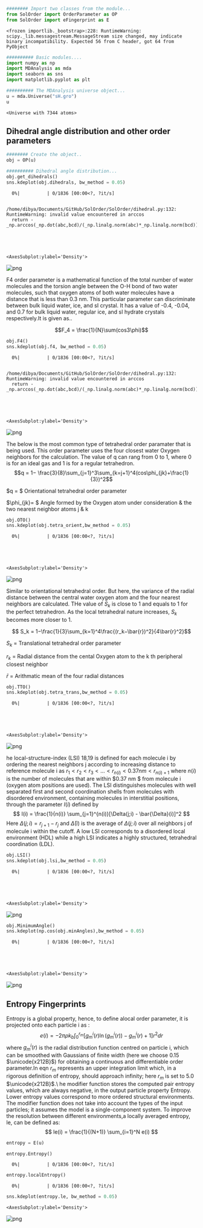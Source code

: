 ```python
######## Import two classes from the module...
from SolOrder import OrderParameter as OP
from SolOrder import eFingerprint as E
```

    <frozen importlib._bootstrap>:228: RuntimeWarning: scipy._lib.messagestream.MessageStream size changed, may indicate binary incompatibility. Expected 56 from C header, got 64 from PyObject



```python
########## Basic modules....
import numpy as np
import MDAnalysis as mda
import seaborn as sns
import matplotlib.pyplot as plt
```


```python
########## The MDAnalysis universe object...
u = mda.Universe("sH.gro")
u
```




    <Universe with 7344 atoms>



## Dihedral angle distribution and other order parameters


```python
######## Create the object..
obj = OP(u)
```


```python
########## Dihedral angle distribution...
obj.get_dihedrals()
sns.kdeplot(obj.dihedrals, bw_method = 0.05)
```


      0%|          | 0/1836 [00:00<?, ?it/s]


    /home/dibya/Documents/GitHub/SolOrder/SolOrder/dihedral.py:132: RuntimeWarning: invalid value encountered in arccos
      return -_np.arccos(_np.dot(abc,bcd)/(_np.linalg.norm(abc)*_np.linalg.norm(bcd)))





    <AxesSubplot:ylabel='Density'>




    
![png](output_5_3.png)
    


F4 order parameter is a mathematical function of the total number of water molecules and the torsion angle between the O-H bond of two water molecules, such that oxygen atoms of both water molecules have a distance that is less than 0.3 nm. This particular parameter can discriminate between bulk liquid water, ice, and sI crystal. It has a value of -0.4, -0.04, and 0.7 for bulk liquid water, regular ice, and sI hydrate crystals respectively.It is given as..

$$F_4 = \frac{1}{N}\sum(cos3\phi)$$


```python
obj.F4()
sns.kdeplot(obj.f4, bw_method = 0.05)
```


      0%|          | 0/1836 [00:00<?, ?it/s]


    /home/dibya/Documents/GitHub/SolOrder/SolOrder/dihedral.py:132: RuntimeWarning: invalid value encountered in arccos
      return -_np.arccos(_np.dot(abc,bcd)/(_np.linalg.norm(abc)*_np.linalg.norm(bcd)))





    <AxesSubplot:ylabel='Density'>




    
![png](output_7_3.png)
    


The below is the most common type of tetrahedral order paramater that is being used. This order parameter uses the four closest water Oxygen neighbors for the calculation. The value of q can rang from 0 to 1, where 0 is for an ideal gas and 1 is for a regular tetrahedron.
$$q = 1− \frac{3}{8}\sum_{j=1}^3\sum_{k=j+1}^4(cos\phi_{jk}+\frac{1}{3})^2$$

$q = $ Orientational tetrahedral order parameter

$\phi_{jk}= $ Angle formed by the Oxygen atom under consideration & the two nearest neighbor atoms j & k


```python
obj.OTO()
sns.kdeplot(obj.tetra_orient,bw_method = 0.05)
```


      0%|          | 0/1836 [00:00<?, ?it/s]





    <AxesSubplot:ylabel='Density'>




    
![png](output_9_2.png)
    


Similar to orientational tetrahedral order. But here, the variance of the radial distance between the central water oxygen atom and the four nearest neighbors are calculated. THe value of $S_k$ is close to 1 and equals to 1 for the perfect tetrahedron. As the local tetrahedral nature increases, $S_k$ becomes more closer to 1.

$$ S_k = 1−\frac{1}{3}\sum_{k=1}^4\frac{(r_k−\bar{r})^2}{4\bar{r}^2}$$

$S_k$ = Translational tetrahedral order parameter

$r_k$ = Radial distance from the cental Oxygen atom to the k th peripheral closest neighbor

$\bar{r}$ = Arithmatic mean of the four radial distances


```python
obj.TTO()
sns.kdeplot(obj.tetra_trans,bw_method = 0.05)
```


      0%|          | 0/1836 [00:00<?, ?it/s]





    <AxesSubplot:ylabel='Density'>




    
![png](output_11_2.png)
    


he local-structure-index (LSI) 18,19 is defined for each molecule i by ordering the
nearest neighbors j according to increasing distance to reference molecule i as $r_1 < r_2 < r_3 < ...
< r_{n(i)} < 0.37 nm < r_{n(i)+1}$ where $n(i)$ is the number of molecules that are within $0.37 nm $ from molecule i (oxygen atom positions are used). The LSI distinguishes molecules with well separated first
and second coordination shells from molecules with disordered environment, containing
molecules in interstitial positions, through the parameter $I(i)$ defined by
$$ I(i) = \frac{1}{n(i)} \sum_{j=1}^{n(i)}[\Delta(j;i) - \bar{\Delta}(i)]^2 $$
Here $\Delta(j;i) = r_{j+1}- r_j$ and $\bar{\Delta}(i)$ is the average of $\Delta(j;i)$ over all neighbors j of molecule i within the cutoff. A low LSI corresponds to a disordered local environment (HDL) while a
high LSI indicates a highly structured, tetrahedral coordination (LDL).


```python
obj.LSI()
sns.kdeplot(obj.lsi,bw_method = 0.05)
```


      0%|          | 0/1836 [00:00<?, ?it/s]





    <AxesSubplot:ylabel='Density'>




    
![png](output_13_2.png)
    



```python
obj.MinimumAngle()
sns.kdeplot(np.cos(obj.minAngles),bw_method = 0.05)
```


      0%|          | 0/1836 [00:00<?, ?it/s]





    <AxesSubplot:ylabel='Density'>




    
![png](output_14_2.png)
    


## Entropy Fingerprints

Entropy is a global property, hence, to define alocal order parameter, it is projected onto each particle i as :
$$ e(i) = -2 \pi \rho  k_b  \int_0^{r_m} [{g_m^i(r)}\ln(g_m^i(r)) - g_m^i(r) + 1 ] r^2 dr $$
where $g_m^i(r)$ is the radial distribution function centred on particle i, which can be smoothed with Gaussians of finite width (here we choose 0.15 $\unicode{x212B}$) for obtaining a continuous and differentiable order parameter.In eqn $r_m$ represents an upper integration limit which, in a rigorous definition of entropy, should approach infinity; here $r_m$ is set to 5.0 $\unicode{x212B}$.\\
he modifier function stores the computed pair entropy values, which are always negative, in the output particle property Entropy. Lower entropy values correspond to more ordered structural environments. The modifier function does not take into account the types of the input particles; it assumes the model is a single-component system.
To improve the resolution between different environments,a locally averaged entropy, le, can be defined as:
$$ le(i) = \frac{1}{(N+1)} \sum_{i=1}^N e(i) $$


```python
entropy = E(u)
```


```python
entropy.Entropy()
```


      0%|          | 0/1836 [00:00<?, ?it/s]



```python
entropy.localEntropy()
```


      0%|          | 0/1836 [00:00<?, ?it/s]



```python
sns.kdeplot(entropy.le, bw_method = 0.05)
```




    <AxesSubplot:ylabel='Density'>




    
![png](output_20_1.png)
    

